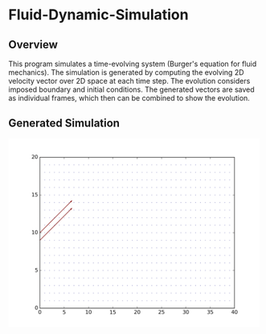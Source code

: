 # Fluid-Dynamic-Simulation
## Overview
This program simulates a time-evolving system (Burger's equation for fluid mechanics). The simulation is generated by computing the evolving 2D velocity vector over 2D space at each time step. The evolution considers imposed boundary and initial conditions. The generated vectors are saved as individual frames, which then can be combined to show the evolution. 

## Generated Simulation
<img src="https://github.com/JuliaChae/Fluid-Dynamic-Simulation/blob/master/a.gif" width="500"/>


